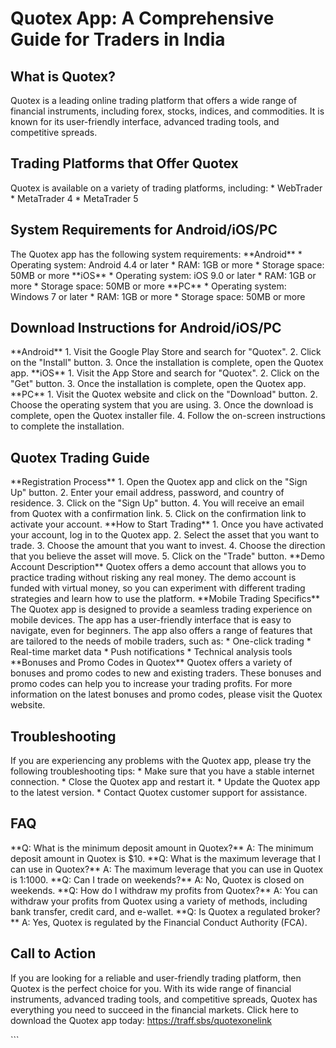 # Quotex App: A Comprehensive Guide for Traders in India

## What is Quotex?

Quotex is a leading online trading platform that offers a wide range of
financial instruments, including forex, stocks, indices, and
commodities. It is known for its user-friendly interface, advanced
trading tools, and competitive spreads.

## Trading Platforms that Offer Quotex

Quotex is available on a variety of trading platforms, including: \*
WebTrader \* MetaTrader 4 \* MetaTrader 5

## System Requirements for Android/iOS/PC

The Quotex app has the following system requirements: \*\*Android\*\* \*
Operating system: Android 4.4 or later \* RAM: 1GB or more \* Storage
space: 50MB or more \*\*iOS\*\* \* Operating system: iOS 9.0 or later \*
RAM: 1GB or more \* Storage space: 50MB or more \*\*PC\*\* \* Operating
system: Windows 7 or later \* RAM: 1GB or more \* Storage space: 50MB or
more

## Download Instructions for Android/iOS/PC

\*\*Android\*\* 1. Visit the Google Play Store and search for
"Quotex". 2. Click on the "Install" button. 3. Once the
installation is complete, open the Quotex app. \*\*iOS\*\* 1. Visit the
App Store and search for "Quotex". 2. Click on the "Get"
button. 3. Once the installation is complete, open the Quotex app.
\*\*PC\*\* 1. Visit the Quotex website and click on the "Download"
button. 2. Choose the operating system that you are using. 3. Once the
download is complete, open the Quotex installer file. 4. Follow the
on-screen instructions to complete the installation.

## Quotex Trading Guide

\*\*Registration Process\*\* 1. Open the Quotex app and click on the
"Sign Up" button. 2. Enter your email address, password, and
country of residence. 3. Click on the "Sign Up" button. 4. You
will receive an email from Quotex with a confirmation link. 5. Click on
the confirmation link to activate your account. \*\*How to Start
Trading\*\* 1. Once you have activated your account, log in to the
Quotex app. 2. Select the asset that you want to trade. 3. Choose the
amount that you want to invest. 4. Choose the direction that you believe
the asset will move. 5. Click on the "Trade" button. \*\*Demo
Account Description\*\* Quotex offers a demo account that allows you to
practice trading without risking any real money. The demo account is
funded with virtual money, so you can experiment with different trading
strategies and learn how to use the platform. \*\*Mobile Trading
Specifics\*\* The Quotex app is designed to provide a seamless trading
experience on mobile devices. The app has a user-friendly interface that
is easy to navigate, even for beginners. The app also offers a range of
features that are tailored to the needs of mobile traders, such as: \*
One-click trading \* Real-time market data \* Push notifications \*
Technical analysis tools \*\*Bonuses and Promo Codes in Quotex\*\*
Quotex offers a variety of bonuses and promo codes to new and existing
traders. These bonuses and promo codes can help you to increase your
trading profits. For more information on the latest bonuses and promo
codes, please visit the Quotex website.

## Troubleshooting

If you are experiencing any problems with the Quotex app, please try the
following troubleshooting tips: \* Make sure that you have a stable
internet connection. \* Close the Quotex app and restart it. \* Update
the Quotex app to the latest version. \* Contact Quotex customer support
for assistance.

## FAQ

\*\*Q: What is the minimum deposit amount in Quotex?\*\* A: The minimum
deposit amount in Quotex is \$10. \*\*Q: What is the maximum leverage
that I can use in Quotex?\*\* A: The maximum leverage that you can use
in Quotex is 1:1000. \*\*Q: Can I trade on weekends?\*\* A: No, Quotex
is closed on weekends. \*\*Q: How do I withdraw my profits from
Quotex?\*\* A: You can withdraw your profits from Quotex using a variety
of methods, including bank transfer, credit card, and e-wallet. \*\*Q:
Is Quotex a regulated broker?\*\* A: Yes, Quotex is regulated by the
Financial Conduct Authority (FCA).

## Call to Action

If you are looking for a reliable and user-friendly trading platform,
then Quotex is the perfect choice for you. With its wide range of
financial instruments, advanced trading tools, and competitive spreads,
Quotex has everything you need to succeed in the financial markets.
Click here to download the Quotex app today:
https://traff.sbs/quotexonelink

\`\`\`

